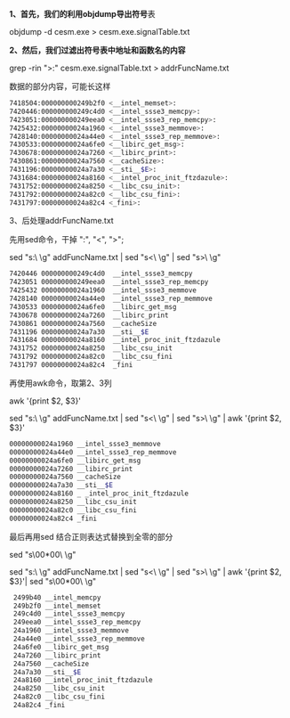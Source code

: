 **1、首先，我们的利用objdump导出符号**表

objdump -d cesm.exe > cesm.exe.signalTable.txt

**2、然后，我们过滤出符号表中地址和函数名的内容**

grep -rin ">:"  cesm.exe.signalTable.txt > addrFuncName.txt

数据的部分内容，可能长这样

```bash
7418504:000000000249b2f0 <__intel_memset>:
7420446:000000000249c4d0 <__intel_ssse3_memcpy>:
7423051:000000000249eea0 <__intel_ssse3_rep_memcpy>:
7425432:00000000024a1960 <__intel_ssse3_memmove>:
7428140:00000000024a44e0 <__intel_ssse3_rep_memmove>:
7430533:00000000024a6fe0 <__libirc_get_msg>:
7430678:00000000024a7260 <__libirc_print>:
7430861:00000000024a7560 <__cacheSize>:
7431196:00000000024a7a30 <__sti__$E>:
7431684:00000000024a8160 <__intel_proc_init_ftzdazule>:
7431752:00000000024a8250 <__libc_csu_init>:
7431792:00000000024a82c0 <__libc_csu_fini>:
7431797:00000000024a82c4 <_fini>:
```

3、后处理addrFuncName.txt

先用sed命令，干掉 ":", "<", ">";

sed "s\:\ \g" addFuncName.txt | sed "s\<\ \g" | sed "s\>\ \g"

```bash
7420446 000000000249c4d0  __intel_ssse3_memcpy  
7423051 000000000249eea0  __intel_ssse3_rep_memcpy  
7425432 00000000024a1960  __intel_ssse3_memmove  
7428140 00000000024a44e0  __intel_ssse3_rep_memmove  
7430533 00000000024a6fe0  __libirc_get_msg  
7430678 00000000024a7260  __libirc_print  
7430861 00000000024a7560  __cacheSize  
7431196 00000000024a7a30  __sti__$E  
7431684 00000000024a8160  __intel_proc_init_ftzdazule  
7431752 00000000024a8250  __libc_csu_init  
7431792 00000000024a82c0  __libc_csu_fini  
7431797 00000000024a82c4  _fini
```

再使用awk命令，取第2、3列

awk '{print $2, $3}' 

sed "s\:\ \g" addFuncName.txt | sed "s\<\ \g" | sed "s\>\ \g"  | awk '{print $2, $3}'

```bash
00000000024a1960 __intel_ssse3_memmove
00000000024a44e0 __intel_ssse3_rep_memmove
00000000024a6fe0 __libirc_get_msg
00000000024a7260 __libirc_print
00000000024a7560 __cacheSize
00000000024a7a30 __sti__$E
00000000024a8160 _ _intel_proc_init_ftzdazule
00000000024a8250 __libc_csu_init
00000000024a82c0 __libc_csu_fini
00000000024a82c4 _fini
```

最后再用sed 结合正则表达式替换到全零的部分

sed "s\00*00\ \g"

sed "s\:\ \g" addFuncName.txt | sed "s\<\ \g" | sed "s\>\ \g" | awk '{print $2, $3}'| sed "s\00*00\ \g"

```bash
 2499b40 __intel_memcpy
 249b2f0 __intel_memset
 249c4d0 __intel_ssse3_memcpy
 249eea0 __intel_ssse3_rep_memcpy
 24a1960 __intel_ssse3_memmove
 24a44e0 __intel_ssse3_rep_memmove
 24a6fe0 __libirc_get_msg
 24a7260 __libirc_print
 24a7560 __cacheSize
 24a7a30 __sti__$E
 24a8160 __intel_proc_init_ftzdazule
 24a8250 __libc_csu_init
 24a82c0 __libc_csu_fini
 24a82c4 _fini
```
